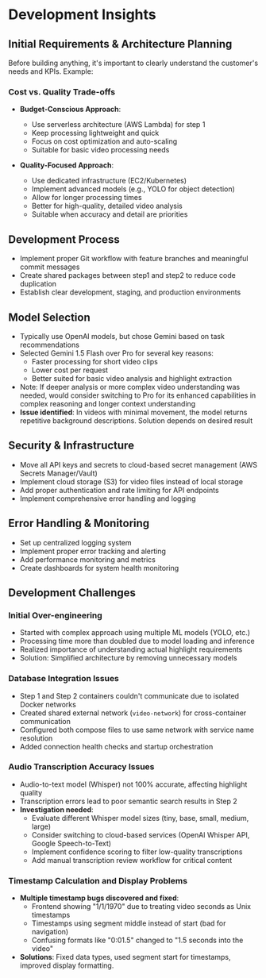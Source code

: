 # Development Insights

## Initial Requirements & Architecture Planning
Before building anything, it's important to clearly understand the customer's needs and KPIs.
Example:

### Cost vs. Quality Trade-offs
- **Budget-Conscious Approach**: 
  - Use serverless architecture (AWS Lambda) for step 1
  - Keep processing lightweight and quick
  - Focus on cost optimization and auto-scaling
  - Suitable for basic video processing needs

- **Quality-Focused Approach**:
  - Use dedicated infrastructure (EC2/Kubernetes)
  - Implement advanced models (e.g., YOLO for object detection)
  - Allow for longer processing times
  - Better for high-quality, detailed video analysis
  - Suitable when accuracy and detail are priorities

## Development Process
- Implement proper Git workflow with feature branches and meaningful commit messages
- Create shared packages between step1 and step2 to reduce code duplication
- Establish clear development, staging, and production environments

## Model Selection
- Typically use OpenAI models, but chose Gemini based on task recommendations
- Selected Gemini 1.5 Flash over Pro for several key reasons:
  - Faster processing for short video clips
  - Lower cost per request
  - Better suited for basic video analysis and highlight extraction
- Note: If deeper analysis or more complex video understanding was needed, would consider switching to Pro for its enhanced capabilities in complex reasoning and longer context understanding
- **Issue identified**: In videos with minimal movement, the model returns repetitive background descriptions. Solution depends on desired result

## Security & Infrastructure
- Move all API keys and secrets to cloud-based secret management (AWS Secrets Manager/Vault)
- Implement cloud storage (S3) for video files instead of local storage
- Add proper authentication and rate limiting for API endpoints
- Implement comprehensive error handling and logging

## Error Handling & Monitoring
- Set up centralized logging system
- Implement proper error tracking and alerting
- Add performance monitoring and metrics
- Create dashboards for system health monitoring

## Development Challenges

### Initial Over-engineering
- Started with complex approach using multiple ML models (YOLO, etc.)
- Processing time more than doubled due to model loading and inference
- Realized importance of understanding actual highlight requirements
- Solution: Simplified architecture by removing unnecessary models

### Database Integration Issues
- Step 1 and Step 2 containers couldn't communicate due to isolated Docker networks
- Created shared external network (`video-network`) for cross-container communication
- Configured both compose files to use same network with service name resolution
- Added connection health checks and startup orchestration

### Audio Transcription Accuracy Issues
- Audio-to-text model (Whisper) not 100% accurate, affecting highlight quality
- Transcription errors lead to poor semantic search results in Step 2
- **Investigation needed**:
  - Evaluate different Whisper model sizes (tiny, base, small, medium, large)
  - Consider switching to cloud-based services (OpenAI Whisper API, Google Speech-to-Text)
  - Implement confidence scoring to filter low-quality transcriptions
  - Add manual transcription review workflow for critical content

### Timestamp Calculation and Display Problems
- **Multiple timestamp bugs discovered and fixed**:
  - Frontend showing "1/1/1970" due to treating video seconds as Unix timestamps
  - Timestamps using segment middle instead of start (bad for navigation)
  - Confusing formats like "0:01.5" changed to "1.5 seconds into the video"
- **Solutions**: Fixed data types, used segment start for timestamps, improved display formatting.

